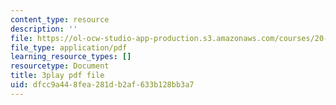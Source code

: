 ```yaml
---
content_type: resource
description: ''
file: https://ol-ocw-studio-app-production.s3.amazonaws.com/courses/20-219-becoming-the-next-bill-nye-writing-and-hosting-the-educational-show-january-iap-2015/dfcc9a448fea281db2af633b128bb3a7_XDBr39cwmbg.pdf
file_type: application/pdf
learning_resource_types: []
resourcetype: Document
title: 3play pdf file
uid: dfcc9a44-8fea-281d-b2af-633b128bb3a7
---
```


